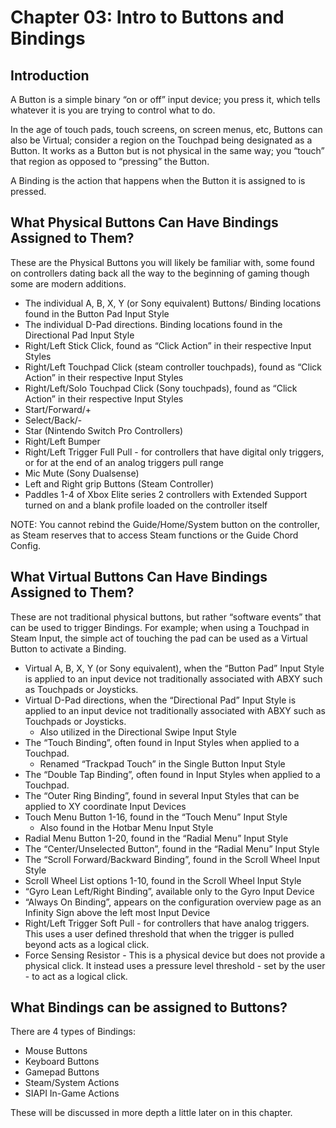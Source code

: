 # Chapter 03: Intro to Buttons and Bindings

## Introduction

A Button is a simple binary “on or off” input device; you press it, which tells whatever it is you are trying to control what to do.

In the age of touch pads, touch screens, on screen menus, etc, Buttons can also be Virtual; consider a region on the Touchpad being designated as a Button. It works as a Button but is not physical in the same way; you “touch” that region as opposed to “pressing” the Button.

A Binding is the action that happens when the Button it is assigned to is pressed.

## What Physical Buttons Can Have Bindings Assigned to Them?

These are the Physical Buttons you will likely be familiar with, some found on controllers dating back all the way to the beginning of gaming though some are modern additions.

* The individual A, B, X, Y (or Sony equivalent) Buttons/ Binding locations found in the Button Pad Input Style
* The individual D-Pad directions. Binding locations found in the Directional Pad Input Style
* Right/Left Stick Click, found as “Click Action” in their respective Input Styles
* Right/Left Touchpad Click (steam controller touchpads), found as “Click Action” in their respective Input Styles
* Right/Left/Solo Touchpad Click (Sony touchpads), found as “Click Action” in their respective Input Styles
* Start/Forward/+
* Select/Back/-
* Star (Nintendo Switch Pro Controllers)
* Right/Left Bumper
* Right/Left Trigger Full Pull - for controllers that have digital only triggers, or for at the end of an analog triggers pull range
* Mic Mute (Sony Dualsense)
* Left and Right grip Buttons (Steam Controller)
* Paddles 1-4 of Xbox Elite series 2 controllers with Extended Support turned on and a blank profile loaded on the controller itself

NOTE: You cannot rebind the Guide/Home/System button on the controller, as Steam reserves that to access Steam functions or the Guide Chord Config.

## What Virtual Buttons Can Have Bindings Assigned to Them?

These are not traditional physical buttons, but rather “software events” that can be used to trigger Bindings. For example; when using a Touchpad in Steam Input, the simple act of touching the pad can be used as a Virtual Button to activate a Binding.

* Virtual A, B, X, Y (or Sony equivalent), when the “Button Pad” Input Style is applied to an input device not traditionally associated with ABXY such as Touchpads or Joysticks.
* Virtual D-Pad directions, when the “Directional Pad” Input Style is applied to an input device not traditionally associated with ABXY such as Touchpads or Joysticks.
  * Also utilized in the Directional Swipe Input Style
* The “Touch Binding”, often found in Input Styles when applied to a Touchpad.
  * Renamed “Trackpad Touch” in the Single Button Input Style
* The “Double Tap Binding”, often found in Input Styles when applied to a Touchpad.
* The “Outer Ring Binding”, found in several Input Styles that can be applied to XY coordinate Input Devices
* Touch Menu Button 1-16, found in the “Touch Menu” Input Style
  * Also found in the Hotbar Menu Input Style
* Radial Menu Button 1-20, found in the “Radial Menu” Input Style
* The “Center/Unselected Button”, found in the “Radial Menu” Input Style
* The “Scroll Forward/Backward Binding”, found in the Scroll Wheel Input Style
* Scroll Wheel List options 1-10, found in the Scroll Wheel Input Style
* “Gyro Lean Left/Right Binding”, available only to the Gyro Input Device
* “Always On Binding”, appears on the configuration overview page as an Infinity Sign above the left most Input Device
* Right/Left Trigger Soft Pull - for controllers that have analog triggers. This uses a user defined threshold that when the trigger is pulled beyond acts as a logical click.
* Force Sensing Resistor - This is a physical device but does not provide a physical click. It instead uses a pressure level threshold - set by the user - to act as a logical click.

## What Bindings can be assigned to Buttons?

There are 4 types of Bindings:

* Mouse Buttons
* Keyboard Buttons
* Gamepad Buttons
* Steam/System Actions
* SIAPI In-Game Actions

These will be discussed in more depth a little later on in this chapter.
